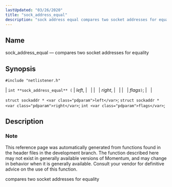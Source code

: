 ```yaml
---
lastUpdated: "03/26/2020"
title: "sock_address_equal"
description: "sock address equal compares two socket addresses for equality int sock address equal left right flags struct sockaddr left struct sockaddr right int flags This reference page was automatically generated from functions found in the header files in the development branch The function described here may not exist in generally..."
---
```


<a name="apis.sock_address_equal"></a> 
## Name

sock_address_equal — compares two socket addresses for equality

## Synopsis

`#include "netlistener.h"`

| `int **sock_address_equal** (` | <var class="pdparam">left</var>, |   |
|   | <var class="pdparam">right</var>, |   |
|   | <var class="pdparam">flags</var>`)`; |   |

`struct sockaddr * <var class="pdparam">left</var>`;
`struct sockaddr * <var class="pdparam">right</var>`;
`int <var class="pdparam">flags</var>`;<a name="idp62147504"></a> 
## Description

### Note

This reference page was automatically generated from functions found in the header files in the development branch. The function described here may not exist in generally available versions of Momentum, and may change in behavior when it is generally available. Consult your vendor for definitive advice on the use of this function.

compares two socket addresses for equality